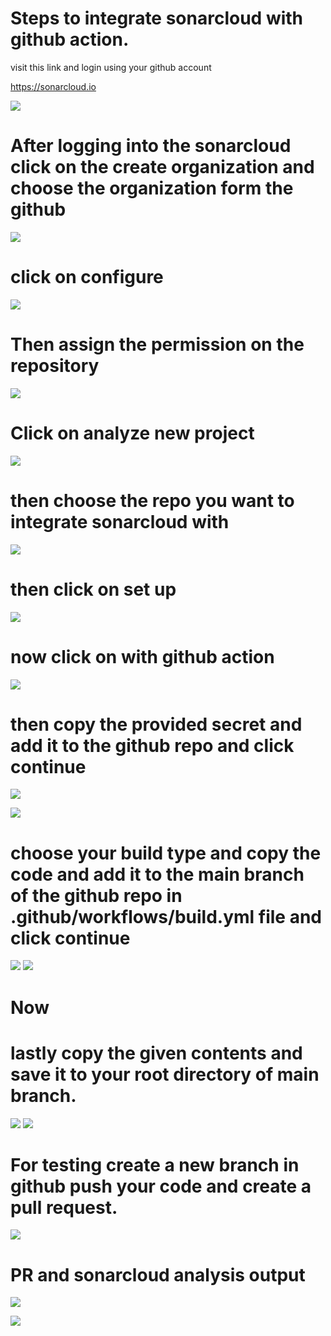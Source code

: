 # Steps to integrate sonarcloud with github action.

visit this link and login using your github account

https://sonarcloud.io


![](https://i.imgur.com/QhurMDr.png)

# After logging into the sonarcloud click on the create organization and choose the organization form the github

![](https://i.imgur.com/kSfGWFd.png)

# click on configure

![](https://i.imgur.com/Ekzh1VW.png)

# Then assign the permission on the repository

![](https://i.imgur.com/WPsa0N6.png)

# Click on analyze new project 

![](https://i.imgur.com/ZKOC3KO.png)

# then choose the repo you want to integrate sonarcloud with

![](https://i.imgur.com/DgwGeMq.png)

# then click on set up 

![](https://i.imgur.com/Dzh3HNR.png)

# now click on with github action

![](https://i.imgur.com/WyyqXfa.png)

# then copy the provided secret and add it to the github repo and click continue

![](https://i.imgur.com/XZnulo0.png)

![](https://i.imgur.com/xcYHQGU.png)


# choose your build type and copy the code and add it to the main branch of the github repo in .github/workflows/build.yml file and click continue
![](https://i.imgur.com/IFCWkOU.png)
![](https://i.imgur.com/RkW2Ckw.png)

# Now 
# lastly copy the given contents and save it to your root directory of main branch.

![](https://i.imgur.com/4g43bBM.png)
![](https://i.imgur.com/6zBFJ6l.png)


# For testing create a new branch in github push your code and create a pull request.
![](https://i.imgur.com/YjYybpF.png)

# PR and sonarcloud analysis output


![](https://i.imgur.com/p4ZRrkD.png)

![](https://i.imgur.com/fGF1I40.png)








